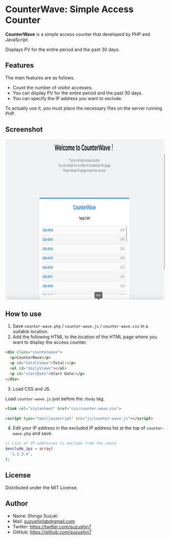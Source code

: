 # CounterWave: Simple Access Counter

**CounterWave** is a simple access counter that developed by PHP and JavaScript.

Displays PV for the entire period and the past 30 days.

## Features

The main features are as follows.

- Count the number of visitor accesses.
- You can display PV for the entire period and the past 30 days.
- You can specify the IP address you want to exclude.

To actually use it, you must place the necessary files on the server running PHP.

## Screenshot

<img src="screenshot/main.png" alt="CounterWave" width="1024" height="506">

## How to use

1. Save `counter-wave.php` / `counter-wave.js` / `counter-wave.css` in a suitable location.
2. Add the following HTML to the location of the HTML page where you want to display the access counter.

```html
<div class="counterwave">
  <p>CounterWave</p>
  <p id="totalViews">Total:</p>
  <ul id="dailyViews"></ul>
  <p id="startDate">Start Date:</p>
</div>
```

3. Load CSS and JS.

Load `counter-wave.js` just before the `/body` tag.

```html
<link rel="stylesheet" href="css/counter-wave.css">
```

```html
<script type="text/javascript" src="js/counter-wave.js"></script>
```

4. Edit your IP address in the excluded IP address list at the top of `counter-wave.php` and save.

```php
// List of IP addresses to exclude from the count
$exclude_ips = array(
  '1.2.3.4',
);
```

## License

Distributed under the MIT License.

## Author

- Name: Shingo Suzuki
- Mail: suzushinlab@gmail.com
- Twitter: https://twitter.com/suzushin7
- GitHub: https://github.com/suzushin7
